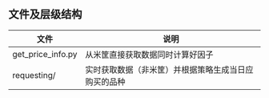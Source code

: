 ## 文件及层级结构
|  文件   |  说明  |
|  ----  | ----  |
| get_price_info.py  | 从米筐直接获取数据同时计算好因子 |
| requesting/  | 实时获取数据（非米筐）并根据策略生成当日应购买的品种 |

